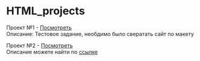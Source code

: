 # HTML_projects

Проект №1 - [Посмотреть](https://webflomd.github.io/HTML_projects/1/Rus2/)<br>
Описание: Тестовое задание, необдимо было свератать сайт по макету

Проект №2 -  [Посмотреть](https://webflomd.github.io/HTML_projects/2/project/index.html)<br>
Описание можете найти по [ссылке](https://github.com/WebFLomD/HTML_projects/tree/main/2)
